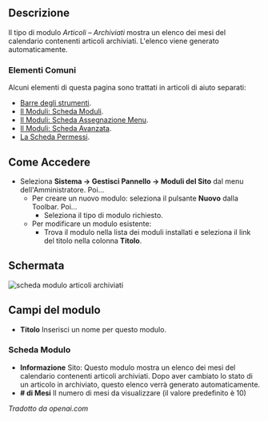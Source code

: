 <!-- Filename: Help4.x:Site_Modules:_Articles_-_Archived / Display title: Moduli: Articoli - Archiviati -->

## Descrizione

Il tipo di modulo *Articoli – Archiviati* mostra un elenco dei mesi del calendario contenenti articoli archiviati. L'elenco viene generato automaticamente.

### Elementi Comuni

Alcuni elementi di questa pagina sono trattati in articoli di aiuto separati:

* [Barre degli strumenti](jdocmanual?article=help/common-elements/toolbars).
* [Il Moduli: Scheda Moduli](jdocmanual?article=help/modules/modules-module-tab).
* [Il Moduli: Scheda Assegnazione Menu](jdocmanual?article=help/modules/modules-menu-assignment-tab).
* [Il Moduli: Scheda Avanzata](jdocmanual?article=help/modules/modules-advanced-tab).
* [La Scheda Permessi](jdocmanual?article=help/common-elements/edit-permissions).

## Come Accedere

- Seleziona **Sistema → Gestisci Pannello → Moduli del Sito** dal
  menu dell'Amministratore. Poi...
  - Per creare un nuovo modulo: seleziona il pulsante **Nuovo** dalla Toolbar. Poi...
    - Seleziona il tipo di modulo richiesto.
  - Per modificare un modulo esistente:
    - Trova il modulo nella lista dei moduli installati e seleziona il
      link del titolo nella colonna **Titolo**.

## Schermata

![scheda modulo articoli archiviati](../../../it/images/modules-site/modules-articles-archived-module-tab.png)

## Campi del modulo

- **Titolo** Inserisci un nome per questo modulo.

### Scheda Modulo

- **Informazione** Sito: Questo modulo mostra un elenco dei mesi del calendario 
  contenenti articoli archiviati. Dopo aver cambiato lo stato di un
  articolo in archiviato, questo elenco verrà generato automaticamente.
- **\# di Mesi** Il numero di mesi da visualizzare (il valore predefinito è 10)

*Tradotto da openai.com*

